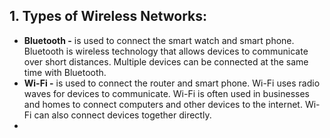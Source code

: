 ## 1. Types of Wireless Networks:
- **Bluetooth -** is used to connect the smart watch and smart phone. Bluetooth is wireless technology that allows devices to communicate over short distances. Multiple devices can be connected at the same time with Bluetooth.
- **Wi-Fi -** is used to connect the router and smart phone. Wi-Fi uses radio waves for devices to communicate. Wi-Fi is often used in businesses and homes to connect computers and other devices to the internet. Wi-Fi can also connect devices together directly.
- 